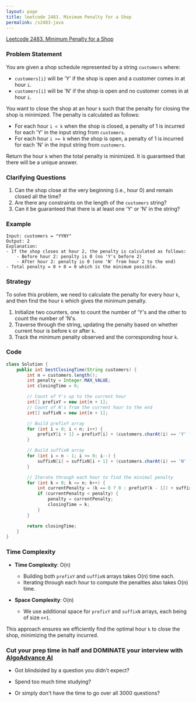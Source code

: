 ```yaml
---
layout: page
title: leetcode 2483. Minimum Penalty for a Shop
permalink: /s2483-java
---
```

[Leetcode 2483. Minimum Penalty for a Shop](https://algoadvance.github.io/algoadvance/l2483)
### Problem Statement

You are given a shop schedule represented by a string `customers` where:
- `customers[i]` will be 'Y' if the shop is open and a customer comes in at hour `i`.
- `customers[i]` will be 'N' if the shop is open and no customer comes in at hour `i`.

You want to close the shop at an hour `k` such that the penalty for closing the shop is minimized. The penalty is calculated as follows:
- For each hour `i < k` when the shop is closed, a penalty of 1 is incurred for each 'Y' in the input string from `customers`.
- For each hour `i >= k` when the shop is open, a penalty of 1 is incurred for each 'N' in the input string from `customers`.

Return the hour `k` when the total penalty is minimized. It is guaranteed that there will be a unique answer.

### Clarifying Questions

1. Can the shop close at the very beginning (i.e., hour 0) and remain closed all the time?
2. Are there any constraints on the length of the `customers` string?
3. Can it be guaranteed that there is at least one 'Y' or 'N' in the string?

### Example

```
Input: customers = "YYNY"
Output: 2
Explanation: 
- If the shop closes at hour 2, the penalty is calculated as follows:
    - Before hour 2: penalty is 0 (no 'Y's before 2)
    - After hour 2: penalty is 0 (one 'N' from hour 2 to the end)
- Total penalty = 0 + 0 = 0 which is the minimum possible.
```

### Strategy

To solve this problem, we need to calculate the penalty for every hour `k`, and then find the hour `k` which gives the minimum penalty.

1. Initialize two counters, one to count the number of 'Y's and the other to count the number of 'N's.
2. Traverse through the string, updating the penalty based on whether current hour is before `k` or after `k`.
3. Track the minimum penalty observed and the corresponding hour `k`.

### Code

```java
class Solution {
    public int bestClosingTime(String customers) {
        int n = customers.length();
        int penalty = Integer.MAX_VALUE;
        int closingTime = 0;

        // Count of Y's up to the current hour
        int[] prefixY = new int[n + 1];
        // Count of N's from the current hour to the end
        int[] suffixN = new int[n + 1];

        // Build prefixY array
        for (int i = 0; i < n; i++) {
            prefixY[i + 1] = prefixY[i] + (customers.charAt(i) == 'Y' ? 1 : 0);
        }

        // Build suffixN array
        for (int i = n - 1; i >= 0; i--) {
            suffixN[i] = suffixN[i + 1] + (customers.charAt(i) == 'N' ? 1 : 0);
        }

        // Iterate through each hour to find the minimal penalty
        for (int k = 0; k <= n; k++) {
            int currentPenalty = (k == 0 ? 0 : prefixY[k - 1]) + suffixN[k];
            if (currentPenalty < penalty) {
                penalty = currentPenalty;
                closingTime = k;
            }
        }

        return closingTime;
    }
}
```

### Time Complexity

- **Time Complexity**: O(n)
  - Building both `prefixY` and `suffixN` arrays takes O(n) time each.
  - Iterating through each hour to compute the penalties also takes O(n) time.

- **Space Complexity**: O(n)
  - We use additional space for `prefixY` and `suffixN` arrays, each being of size `n+1`.

This approach ensures we efficiently find the optimal hour `k` to close the shop, minimizing the penalty incurred.


### Cut your prep time in half and DOMINATE your interview with [AlgoAdvance AI](https://algoAdvance.com)

- Got blindsided by a question you didn't expect?

- Spend too much time studying?

- Or simply don't have the time to go over all 3000 questions?

